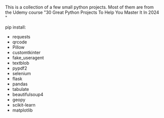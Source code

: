 This is a collection of a few small python projects.
Most of them are from the Udemy course "30 Great Python Projects To Help You Master It In 2024
"

pip install:
- requests
- qrcode
- Pillow
- customtkinter
- fake_useragent
- textblob
- pypdf2
- selenium
- flask
- pandas
- tabulate
- beautifulsoup4
- geopy
- scikit-learn
- matplotlib